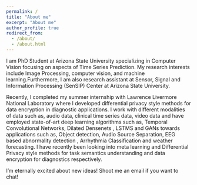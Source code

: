 ```yaml
---
permalink: /
title: "About me"
excerpt: "About me"
author_profile: true
redirect_from: 
  - /about/
  - /about.html
---
```



I am PhD Student at Arizona State University specializing in Computer Vision focusing on aspects of Time Series Prediction. My research interests include Image Processing, computer vision, and machine learning.Furthermore, I am also research assistant at Sensor, Signal and Information Processing (SenSIP) Center at Arizona State University.

Recently, I completed my summer internship with Lawrence Livermore National Laboratory where I developed differential privacy style methods for data encryption in diagnostic applications. I work with different modalities of data such as, audio data, clinical time series data, video data and have employed state-of-art deep learning algorithms such as, Temporal Convolutional Networks, Dilated Densenets , LSTMS and GANs towards applications such as, Object detection, Audio Source Separation, EEG based abnormality detection , Arrhythmia Classification and weather forecasting. I have recently been looking into meta learning and Differential Privacy style methods for task semantics understanding and data encryption for diagnostics respectively.

I’m eternally excited about new ideas! Shoot me an email if you want to chat!